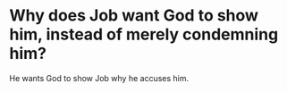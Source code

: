 # Why does Job want God to show him, instead of merely condemning him?

He wants God to show Job why he accuses him.
